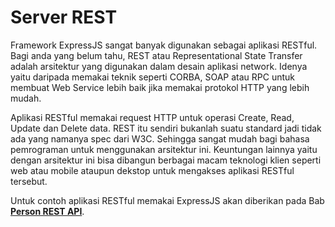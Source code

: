 # Server REST

Framework ExpressJS sangat banyak digunakan sebagai aplikasi RESTful. Bagi anda yang belum tahu, REST atau Representational State Transfer adalah arsitektur yang digunakan dalam desain aplikasi network. Idenya yaitu daripada memakai teknik seperti CORBA, SOAP atau RPC untuk membuat Web Service lebih baik jika memakai protokol HTTP yang lebih mudah.

Aplikasi RESTful memakai request HTTP untuk operasi Create, Read, Update dan Delete data. REST itu sendiri bukanlah suatu standard jadi tidak ada yang namanya spec dari W3C. Sehingga sangat mudah bagi bahasa pemrograman untuk menggunakan arsitektur ini. Keuntungan lainnya yaitu dengan arsitektur ini bisa dibangun berbagai macam teknologi klien seperti web atau mobile ataupun dekstop untuk mengakses aplikasi RESTful tersebut.

Untuk contoh aplikasi RESTful memakai ExpressJS akan diberikan pada Bab [**Person REST API**](../person_rest_api/).

